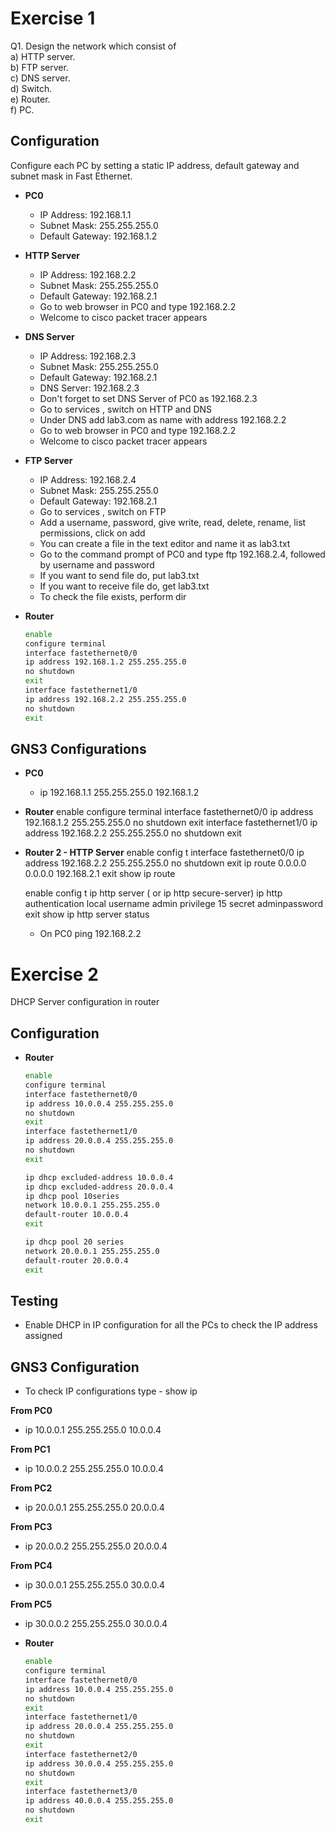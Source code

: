 # Exercise 1

Q1. Design the network which consist of   
a) HTTP server.   
b) FTP server.   
c) DNS server.   
d) Switch.   
e) Router.   
f) PC.  

## Configuration

Configure each PC by setting a static IP address, default gateway and subnet mask in Fast Ethernet.

- **PC0**
  - IP Address: 192.168.1.1
  - Subnet Mask: 255.255.255.0
  - Default Gateway:  192.168.1.2

- **HTTP Server**
  - IP Address: 192.168.2.2
  - Subnet Mask: 255.255.255.0
  - Default Gateway:  192.168.2.1
  - Go to web browser in PC0 and type 192.168.2.2
  - Welcome to cisco packet tracer appears

- **DNS Server**
  - IP Address: 192.168.2.3
  - Subnet Mask: 255.255.255.0
  - Default Gateway:  192.168.2.1
  - DNS Server: 192.168.2.3
  - Don't forget to set DNS Server of PC0 as 192.168.2.3
  - Go to services , switch on HTTP and DNS
  - Under DNS add lab3.com as name with address 192.168.2.2
  - Go to web browser in PC0 and type 192.168.2.2
  - Welcome to cisco packet tracer appears

- **FTP Server**
  - IP Address: 192.168.2.4
  - Subnet Mask: 255.255.255.0
  - Default Gateway:  192.168.2.1
  - Go to services , switch on FTP
  - Add a username, password, give write, read, delete, rename, list permissions, click on add
  - You can create a file in the text editor and name it as lab3.txt
  - Go to the command prompt of PC0 and type ftp 192.168.2.4, followed by username and password
  - If you want to send file do,  put lab3.txt
  - If you want to receive file do,  get lab3.txt
  - To check the file exists, perform dir

- **Router**
  ```bash
  enable
  configure terminal
  interface fastethernet0/0
  ip address 192.168.1.2 255.255.255.0
  no shutdown
  exit
  interface fastethernet1/0
  ip address 192.168.2.2 255.255.255.0
  no shutdown
  exit
  
## GNS3 Configurations
- **PC0**
  - ip 192.168.1.1 255.255.255.0 192.168.1.2

- **Router**
  enable
  configure terminal
  interface fastethernet0/0
  ip address 192.168.1.2 255.255.255.0
  no shutdown
  exit
  interface fastethernet1/0
  ip address 192.168.2.2 255.255.255.0
  no shutdown
  exit

- **Router 2 - HTTP Server**
  enable
  config t
  interface fastethernet0/0
  ip address 192.168.2.2 255.255.255.0
  no shutdown
  exit
  ip route 0.0.0.0 0.0.0.0 192.168.2.1
  exit
  show ip route

  enable
  config t
  ip http server  ( or ip http secure-server)
  ip http authentication local
  username admin privilege 15 secret adminpassword
  exit
  show ip http server status

  - On PC0 ping 192.168.2.2

# Exercise 2
DHCP Server configuration in router

## Configuration

- **Router**
  ```bash
  enable
  configure terminal
  interface fastethernet0/0
  ip address 10.0.0.4 255.255.255.0
  no shutdown
  exit
  interface fastethernet1/0
  ip address 20.0.0.4 255.255.255.0
  no shutdown
  exit

  ip dhcp excluded-address 10.0.0.4
  ip dhcp excluded-address 20.0.0.4
  ip dhcp pool 10series
  network 10.0.0.1 255.255.255.0
  default-router 10.0.0.4
  exit

  ip dhcp pool 20 series
  network 20.0.0.1 255.255.255.0 
  default-router 20.0.0.4
  exit
  
## Testing
- Enable DHCP in IP configuration for all the PCs to check the IP address assigned 

## GNS3 Configuration

- To check IP configurations type - show ip

**From PC0**
- ip 10.0.0.1 255.255.255.0 10.0.0.4

**From PC1**
- ip 10.0.0.2 255.255.255.0 10.0.0.4

**From PC2**
- ip 20.0.0.1 255.255.255.0 20.0.0.4

**From PC3**
- ip 20.0.0.2 255.255.255.0 20.0.0.4

**From PC4**
- ip 30.0.0.1 255.255.255.0 30.0.0.4

**From PC5**
- ip 30.0.0.2 255.255.255.0 30.0.0.4

- **Router**
  ```bash
  enable
  configure terminal
  interface fastethernet0/0
  ip address 10.0.0.4 255.255.255.0
  no shutdown
  exit
  interface fastethernet1/0
  ip address 20.0.0.4 255.255.255.0
  no shutdown
  exit
  interface fastethernet2/0
  ip address 30.0.0.4 255.255.255.0
  no shutdown
  exit
  interface fastethernet3/0
  ip address 40.0.0.4 255.255.255.0
  no shutdown
  exit